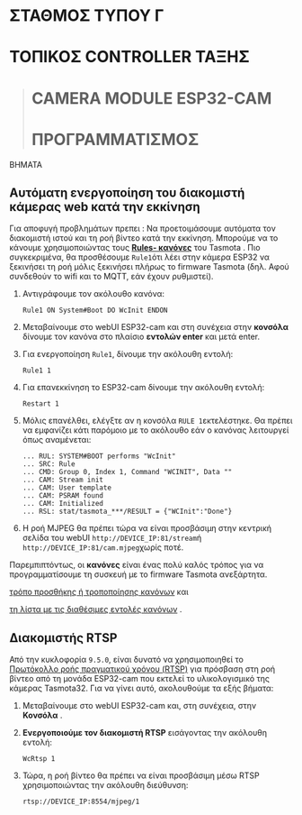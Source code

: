 # ΣΤΑΘΜΟΣ ΤΥΠΟΥ Γ
 
# ΤΟΠΙΚΟΣ CONTROLLER ΤΑΞΗΣ

># CAMERA MODULE  ESP32-CAM
># ΠΡΟΓΡΑΜΜΑΤΙΣΜΟΣ 

ΒΗΜΑΤΑ

## Αυτόματη ενεργοποίηση του διακομιστή κάμερας web κατά την εκκίνηση

Για αποφυγή προβλημάτων πρεπει :
Να προετοιμάσουμε αυτόματα τον διακομιστή ιστού και τη ροή βίντεο κατά την εκκίνηση.
Μπορούμε να το κάνουμε χρησιμοποιώντας τους **[Rules- κανόνες](https://tasmota.github.io/docs/Rules/)** του Tasmota . Πιο συγκεκριμένα, θα προσθέσουμε `Rule1`ότι λέει στην κάμερα ESP32 να ξεκινήσει τη ροή μόλις ξεκινήσει πλήρως το  firmware Tasmota (δηλ. Αφού συνδεθούν το wifi και το MQTT, εάν έχουν ρυθμιστεί).

1.  Αντιγράφουμε τον ακόλουθο κανόνα:
    
    ```
    Rule1 ON System#Boot DO WcInit ENDON
    ```
    
2.  Μεταβαίνουμε  στο webUI ESP32-cam και στη συνέχεια στην **κονσόλα**  δίνουμε τον κανόνα στο πλαίσιο **εντολών enter** και μετά enter.
    
4.  Για ενεργοποίηση `Rule1`, δίνουμε την ακόλουθη εντολή:
    
    ```
    Rule1 1
    ```
    
5.  Για επανεκκίνηση  το ESP32-cam δίνουμε  την ακόλουθη εντολή:
    
    ```
    Restart 1
    ```
    
6.  Μόλις επανέλθει, ελέγξτε αν η κονσόλα `RULE 1`εκτελέστηκε. Θα πρέπει να εμφανίζει κάτι παρόμοιο με το ακόλουθο εάν ο κανόνας λειτουργεί όπως αναμένεται:
    
    ```
    ... RUL: SYSTEM#BOOT performs "WcInit"
    ... SRC: Rule
    ... CMD: Group 0, Index 1, Command "WCINIT", Data ""
    ... CAM: Stream init
    ... CAM: User template
    ... CAM: PSRAM found
    ... CAM: Initialized
    ... RSL: stat/tasmota_***/RESULT = {"WCInit":"Done"}
    ```
    
7.  Η ροή MJPEG θα πρέπει τώρα να είναι προσβάσιμη στην κεντρική σελίδα του webUI `http://DEVICE_IP:81/stream`ή `http://DEVICE_IP:81/cam.mjpeg`χωρίς ποτέ.
    

Παρεμπιπτόντως, οι **κανόνες** είναι ένας πολύ καλός τρόπος για να προγραμματίσουμε τη συσκευή με το firmware Tasmota ανεξάρτητα.  

[τρόπο προσθήκης ή τροποποίησης κανόνων](https://tasmota.github.io/docs/Rules/) και 

[τη λίστα με τις διαθέσιμες εντολές κανόνων](https://tasmota.github.io/docs/Commands/#rules) .

## Διακομιστής RTSP

Από την κυκλοφορία `9.5.0`, είναι δυνατό να χρησιμοποιηθεί το [Πρωτόκολλο ροής πραγματικού χρόνου (RTSP)](https://en.wikipedia.org/wiki/Real_Time_Streaming_Protocol) για πρόσβαση στη ροή βίντεο από τη μονάδα ESP32-cam που εκτελεί το υλικολογισμικό της κάμερας Tasmota32. 
Για να γίνει αυτό, ακολουθούμε τα εξής βήματα:

1.  Μεταβαίνουμε στο webUI ESP32-cam και, στη συνέχεια,  στην **Κονσόλα** .
    
2.  **Ενεργοποιούμε τον διακομιστή RTSP** εισάγοντας την ακόλουθη εντολή:
    
    ```
    WcRtsp 1
    ```
    
3.  Τώρα, η ροή βίντεο θα πρέπει να είναι προσβάσιμη μέσω RTSP χρησιμοποιώντας την ακόλουθη διεύθυνση:
    
    ```
    rtsp://DEVICE_IP:8554/mjpeg/1
    ```
